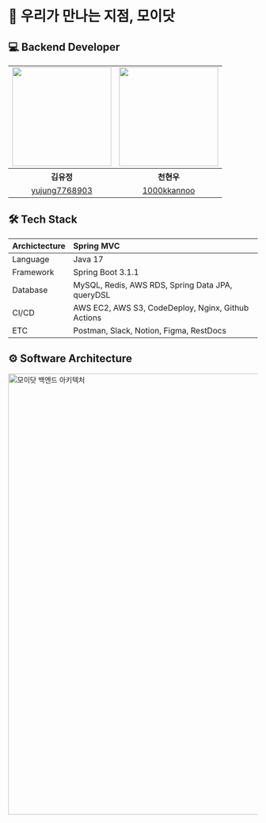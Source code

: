 # 🔮 우리가 만나는 지점, 모이닷

[//]: # ()
[//]: # (## 📈 About Service)

## 💻 Backend Developer

<table align = "center" style = "table-layout: auto; width: 100%; table-layout: fixed;">
  <tr>
    <td>
        <img width = "200" src="https://velog.velcdn.com/images/hwsa1004/post/2f0d708d-fe75-464a-875e-42005c425683/image.jpg"/>
    </td>
    <td>
        <img width = "200" height="200" src="https://velog.velcdn.com/images/hwsa1004/post/8065121d-8971-47f9-9e71-afb1b44bdc18/image.webp"/>
    </td>
  </tr> 
  <tr>
    <th align="center">김유정</th>
    <th align="center">천현우</th>
  </tr>
  <tr>
    <td align="center">
      <a href="https://github.com/yujung7768903">yujung7768903</a>
    </td>
    <td align="center">
      <a href="https://github.com/1000kkannoo">1000kkannoo</a>
  </tr>
</table>

## 🛠 Tech Stack

| Archictecture | Spring MVC                                         |
|:--------------|:---------------------------------------------------|
| Language      | Java 17                                            |
| Framework     | Spring Boot 3.1.1                                  |
| Database      | MySQL, Redis, AWS RDS, Spring Data JPA, queryDSL   |
| CI/CD         | AWS EC2, AWS S3, CodeDeploy, Nginx, Github Actions |
| ETC           | Postman, Slack, Notion, Figma, RestDocs            |


## ⚙️ Software Architecture
<img width="891" alt="모이닷 백엔드 아키텍처" src="https://moidot-bucket.s3.ap-northeast-2.amazonaws.com/image/Software.png">
